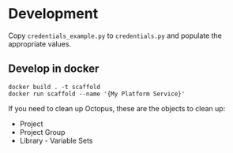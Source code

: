 # Development
Copy `credentials_example.py` to `credentials.py` and populate the appropriate values.

## Develop in docker
```
docker build . -t scaffold
docker run scaffold --name '{My Platform Service}'
```

If you need to clean up Octopus, these are the objects to clean up:
- Project
- Project Group
- Library - Variable Sets
